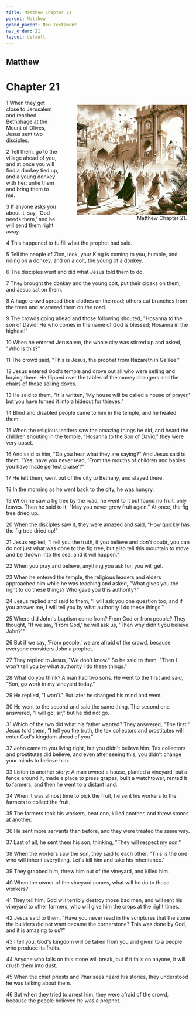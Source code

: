 ```yaml
---
title: Matthew Chapter 21
parent: Matthew
grand_parent: New Testament
nav_order: 21
layout: default
---
```


## Matthew

# Chapter 21

<figure style="float: right; margin-right: 10px;">
    <img src="/assets/Image/Matthew/500/21.jpg" alt="Matthew Chapter 21" style="width: 300px; height: 300px; float: right;padding-left: 10px;"/>
    <figcaption style="clear: both;text-align: right;">Matthew Chapter 21.</figcaption>
</figure>
1 When they got close to Jerusalem and reached Bethphage at the Mount of Olives, Jesus sent two disciples.

2 Tell them, go to the village ahead of you, and at once you will find a donkey tied up, and a young donkey with her: untie them and bring them to me.

3 If anyone asks you about it, say, 'God needs them,' and he will send them right away.

4 This happened to fulfill what the prophet had said.

5 Tell the people of Zion, look, your King is coming to you, humble, and riding on a donkey, and on a colt, the young of a donkey.

6 The disciples went and did what Jesus told them to do.

7 They brought the donkey and the young colt, put their cloaks on them, and Jesus sat on them.

8 A huge crowd spread their clothes on the road; others cut branches from the trees and scattered them on the road.

9 The crowds going ahead and those following shouted, "Hosanna to the son of David! He who comes in the name of God is blessed; Hosanna in the highest!"

10 When he entered Jerusalem, the whole city was stirred up and asked, "Who is this?"

11 The crowd said, "This is Jesus, the prophet from Nazareth in Galilee."

12 Jesus entered God's temple and drove out all who were selling and buying there. He flipped over the tables of the money changers and the chairs of those selling doves.

13 He said to them, "It is written, 'My house will be called a house of prayer,' but you have turned it into a hideout for thieves."

14 Blind and disabled people came to him in the temple, and he healed them.

15 When the religious leaders saw the amazing things he did, and heard the children shouting in the temple, "Hosanna to the Son of David," they were very upset.

16 And said to him, "Do you hear what they are saying?" And Jesus said to them, "Yes; have you never read, 'From the mouths of children and babies you have made perfect praise'?"

17 He left them, went out of the city to Bethany, and stayed there.

18 In the morning as he went back to the city, he was hungry.

19 When he saw a fig tree by the road, he went to it but found no fruit, only leaves. Then he said to it, "May you never grow fruit again." At once, the fig tree dried up.

20 When the disciples saw it, they were amazed and said, "How quickly has the fig tree dried up!"

21 Jesus replied, "I tell you the truth, if you believe and don't doubt, you can do not just what was done to the fig tree, but also tell this mountain to move and be thrown into the sea, and it will happen."

22 When you pray and believe, anything you ask for, you will get.

23 When he entered the temple, the religious leaders and elders approached him while he was teaching and asked, "What gives you the right to do these things? Who gave you this authority?"

24 Jesus replied and said to them, "I will ask you one question too, and if you answer me, I will tell you by what authority I do these things."

25 Where did John's baptism come from? From God or from people? They thought, "If we say, 'From God,' he will ask us, 'Then why didn't you believe John?'"

26 But if we say, 'From people,' we are afraid of the crowd, because everyone considers John a prophet.

27 They replied to Jesus, "We don't know." So he said to them, "Then I won't tell you by what authority I do these things."

28 What do you think? A man had two sons. He went to the first and said, "Son, go work in my vineyard today."

29 He replied, "I won't." But later he changed his mind and went.

30 He went to the second and said the same thing. The second one answered, "I will go, sir," but he did not go.

31 Which of the two did what his father wanted? They answered, "The first." Jesus told them, "I tell you the truth, the tax collectors and prostitutes will enter God's kingdom ahead of you."

32 John came to you living right, but you didn't believe him. Tax collectors and prostitutes did believe, and even after seeing this, you didn't change your minds to believe him.

33 Listen to another story: A man owned a house, planted a vineyard, put a fence around it, made a place to press grapes, built a watchtower, rented it to farmers, and then he went to a distant land.

34 When it was almost time to pick the fruit, he sent his workers to the farmers to collect the fruit.

35 The farmers took his workers, beat one, killed another, and threw stones at another.

36 He sent more servants than before, and they were treated the same way.

37 Last of all, he sent them his son, thinking, "They will respect my son."

38 When the workers saw the son, they said to each other, "This is the one who will inherit everything. Let's kill him and take his inheritance."

39 They grabbed him, threw him out of the vineyard, and killed him.

40 When the owner of the vineyard comes, what will he do to those workers?

41 They tell him, God will terribly destroy those bad men, and will rent his vineyard to other farmers, who will give him the crops at the right times.

42 Jesus said to them, "Have you never read in the scriptures that the stone the builders did not want became the cornerstone? This was done by God, and it is amazing to us?"

43 I tell you, God's kingdom will be taken from you and given to a people who produce its fruits.

44 Anyone who falls on this stone will break, but if it falls on anyone, it will crush them into dust.

45 When the chief priests and Pharisees heard his stories, they understood he was talking about them.

46 But when they tried to arrest him, they were afraid of the crowd, because the people believed he was a prophet.


